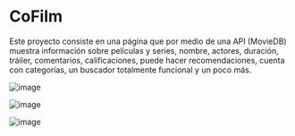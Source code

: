 # CoFilm
Este proyecto consiste en una página que por medio de una API (MovieDB) muestra información sobre películas y series, nombre, actores, duración, tráiler, comentarios, calificaciones, puede hacer recomendaciones, cuenta con categorías, un buscador totalmente funcional y un poco más.

![image](https://github.com/Luiis24/Proyectos_Y_Trabajos/assets/134552997/5f29f0a3-0c2b-433d-9bf2-be068a308a3e)

![image](https://github.com/Luiis24/Proyectos_Y_Trabajos/assets/134552997/aa59d677-f728-4111-8304-3a847854968f)

![image](https://github.com/Luiis24/Proyectos_Y_Trabajos/assets/134552997/cb80b27a-c5ca-4c1c-8125-3b1684a75220)
